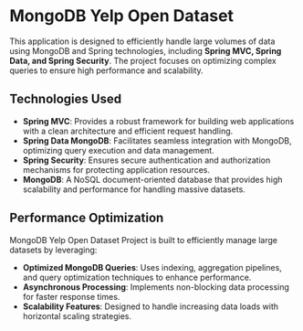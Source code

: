 <h1>MongoDB Yelp Open Dataset</h1>
<p>This application is designed to efficiently handle large volumes of data using MongoDB and Spring technologies, including <strong>Spring MVC, Spring Data, and Spring Security</strong>. The project focuses on optimizing complex queries to ensure high performance and scalability.</p>

<h2>Technologies Used</h2>
<ul>
    <li><strong>Spring MVC</strong>: Provides a robust framework for building web applications with a clean architecture and efficient request handling.</li>
    <li><strong>Spring Data MongoDB</strong>: Facilitates seamless integration with MongoDB, optimizing query execution and data management.</li>
    <li><strong>Spring Security</strong>: Ensures secure authentication and authorization mechanisms for protecting application resources.</li>
    <li><strong>MongoDB</strong>: A NoSQL document-oriented database that provides high scalability and performance for handling massive datasets.</li>
</ul>

<h2>Performance Optimization</h2>
<p>MongoDB Yelp Open Dataset Project is built to efficiently manage large datasets by leveraging:</p>
<ul>
    <li><strong>Optimized MongoDB Queries</strong>: Uses indexing, aggregation pipelines, and query optimization techniques to enhance performance.</li>
    <li><strong>Asynchronous Processing</strong>: Implements non-blocking data processing for faster response times.</li>
    <li><strong>Scalability Features</strong>: Designed to handle increasing data loads with horizontal scaling strategies.</li>
</ul>
